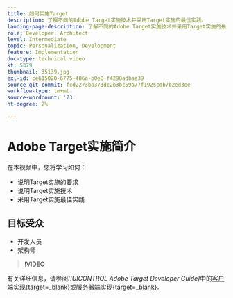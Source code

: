 ```yaml
---
title: 如何实施Target
description: 了解不同的Adobe Target实施技术并采用Target实施的最佳实践。
landing-page-description: 了解不同的Adobe Target实施技术并采用Target实施的最佳实践。
role: Developer, Architect
level: Intermediate
topic: Personalization, Development
feature: Implementation
doc-type: technical video
kt: 5379
thumbnail: 35139.jpg
exl-id: ce615020-6775-486a-b0e0-f4298adbae39
source-git-commit: fcd2273ba373dc2b3bc59a77f1925cdb7b2ed3ee
workflow-type: tm+mt
source-wordcount: '73'
ht-degree: 2%

---
```


# Adobe Target实施简介

在本视频中，您将学习如何：

* 说明Target实施的要求
* 说明Target实施技术
* 采用Target实施最佳实践

## 目标受众

* 开发人员
* 架构师

>[!VIDEO](https://video.tv.adobe.com/v/35139/?quality=12)

有关详细信息，请参阅&#x200B;*[!UICONTROL Adobe Target Developer Guide]*&#x200B;中的[客户端实现](https://experienceleague.adobe.com/docs/target-dev/developer/client-side/overview.html){target=_blank}或[服务器端实现](https://experienceleague.adobe.com/docs/target-dev/developer/server-side/server-side-overview.html){target=_blank}。

